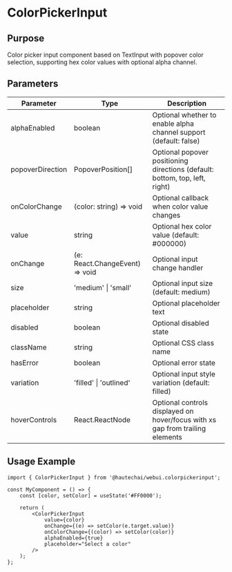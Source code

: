 # ColorPickerInput

## Purpose

Color picker input component based on TextInput with popover color selection, supporting hex color values with optional alpha channel.

## Parameters

| Parameter        | Type                                             | Description                                                                   |
| ---------------- | ------------------------------------------------ | ----------------------------------------------------------------------------- |
| alphaEnabled     | boolean                                          | Optional whether to enable alpha channel support (default: false)             |
| popoverDirection | PopoverPosition[]                                | Optional popover positioning directions (default: bottom, top, left, right)   |
| onColorChange    | (color: string) => void                          | Optional callback when color value changes                                    |
| value            | string                                           | Optional hex color value (default: #000000)                                   |
| onChange         | (e: React.ChangeEvent<HTMLInputElement>) => void | Optional input change handler                                                 |
| size             | 'medium' \| 'small'                              | Optional input size (default: medium)                                         |
| placeholder      | string                                           | Optional placeholder text                                                     |
| disabled         | boolean                                          | Optional disabled state                                                       |
| className        | string                                           | Optional CSS class name                                                       |
| hasError         | boolean                                          | Optional error state                                                          |
| variation        | 'filled' \| 'outlined'                           | Optional input style variation (default: filled)                              |
| hoverControls    | React.ReactNode                                  | Optional controls displayed on hover/focus with xs gap from trailing elements |

## Usage Example

```tsx
import { ColorPickerInput } from '@hautechai/webui.colorpickerinput';

const MyComponent = () => {
    const [color, setColor] = useState('#FF0000');

    return (
        <ColorPickerInput
            value={color}
            onChange={(e) => setColor(e.target.value)}
            onColorChange={(color) => setColor(color)}
            alphaEnabled={true}
            placeholder="Select a color"
        />
    );
};
```
